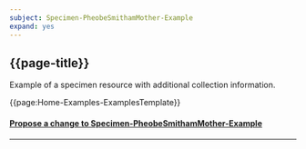 ```yaml
---
subject: Specimen-PheobeSmithamMother-Example
expand: yes
---
```



## {{page-title}}

Example of a specimen resource with additional collection information.

{{page:Home-Examples-ExamplesTemplate}}


<div id="Feedback" class="tabcontent">
<h4><a href='https://simplifier.net/NHS-Digital-FHIR-Genomics-Implementation-Guide/Specimen-PheobeSmithamMother-Example/~issues?level=File' target="_blank">Propose a change to Specimen-PheobeSmithamMother-Example</a></h4>
</div>

---